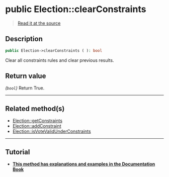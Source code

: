 # public Election::clearConstraints

> [Read it at the source](https://github.com/julien-boudry/Condorcet/blob/master/src/Election.php#L394)

## Description    

```php
public Election->clearConstraints ( ): bool
```

Clear all constraints rules and clear previous results.


## Return value   

*(`bool`)* Return True.


---------------------------------------

## Related method(s)      

* [Election::getConstraints](/Docs/api-reference/Election%20Class/Election--getConstraints.md)    
* [Election::addConstraint](/Docs/api-reference/Election%20Class/Election--addConstraint.md)    
* [Election::isVoteValidUnderConstraints](/Docs/api-reference/Election%20Class/Election--isVoteValidUnderConstraints.md)    

---------------------------------------

## Tutorial

* **[This method has explanations and examples in the Documentation Book](https://www.condorcet.io/3.AsPhpLibrary/5.Votes/4.VoteConstraints)**    
